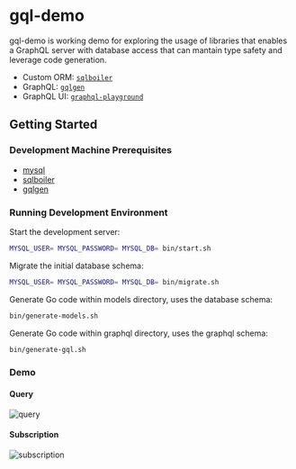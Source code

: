 # gql-demo

gql-demo is working demo for exploring the usage of libraries that enables a GraphQL server with database access that can mantain type safety and leverage code generation.

- Custom ORM: [`sqlboiler`](https://github.com/volatiletech/sqlboiler)
- GraphQL: [`gqlgen`](https://github.com/99designs/gqlgen) 
- GraphQL UI: [`graphql-playground`](https://github.com/prisma-labs/graphql-playground/tree/master/packages/graphql-playground-react)

## Getting Started

### Development Machine Prerequisites

- [mysql](https://www.mysql.com/downloads/)
- [sqlboiler](https://github.com/volatiletech/sqlboiler#download)
- [gqlgen](https://gqlgen.com/getting-started/#setup-project)

### Running Development Environment

Start the development server:
```bash
MYSQL_USER= MYSQL_PASSWORD= MYSQL_DB= bin/start.sh
```

Migrate the initial database schema:
```bash
MYSQL_USER= MYSQL_PASSWORD= MYSQL_DB= bin/migrate.sh
```

Generate Go code within models directory, uses the database schema:
```bash
bin/generate-models.sh
```

Generate Go code within graphql directory, uses the graphql schema:
```bash
bin/generate-gql.sh
```

### Demo

#### Query
![query](https://user-images.githubusercontent.com/1000404/85218395-8736c500-b35f-11ea-9003-6356caf35d71.gif)


#### Subscription
![subscription](https://user-images.githubusercontent.com/1000404/85218515-d7625700-b360-11ea-8591-08313403712d.gif)

